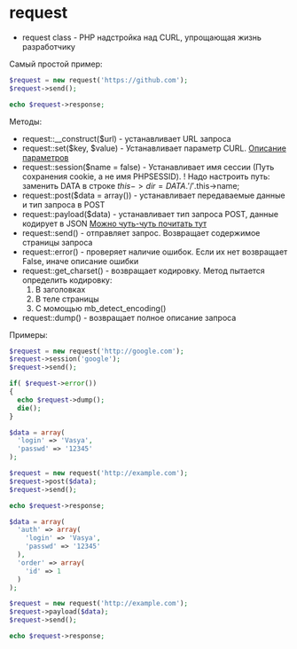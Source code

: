 # request

- request class - PHP надстройка над CURL, упрощающая жизнь разработчику

Самый простой пример:

```php
$request = new request('https://github.com');
$request->send();

echo $request->response;
```

Методы:
- request::_\_construct($url) - устанавливает URL запроса
- request::set($key, $value) - Устанавливает параметр CURL. [Описание параметров](http://php.net/manual/ru/function.curl-setopt.php)
- request::session($name = false) - Устанавливает имя сессии (Путь сохранения cookie, а не имя PHPSESSID).
  ! Надо настроить путь: заменить DATA в строке $this->dir = DATA.'/'.$this->name;
- request::post($data = array()) - устанавливает передаваемые данные и тип запроса в POST
- request::payload($data) - устанавливает тип запроса POST, данные кодирует в JSON [Можно чуть-чуть почитать тут](https://stackoverflow.com/questions/23118249/whats-the-difference-between-request-payload-vs-form-data-as-seen-in-chrome)
- request::send() - отправляет запрос. Возвращает содержимое страницы запроса
- request::error() - проверяет наличие ошибок. Если их нет возвращает False, иначе описание ошибки
- request::get_charset() - возвращает кодировку.
  Метод пытается определить кодировку:
    1. В заголовках
    2. В теле страницы
    3. С момощью mb_detect_encoding()
- request::dump() - возвращает полное описание запроса

Примеры:
```php
$request = new request('http://google.com');
$request->session('google');
$request->send();

if( $request->error())
{
  echo $request->dump();
  die();
}
```

```php
$data = array(
  'login' => 'Vasya',
  'passwd' => '12345'
);

$request = new request('http://example.com');
$request->post($data);
$request->send();

echo $request->response;
```

```php
$data = array(
  'auth' => array(
    'login' => 'Vasya',
    'passwd' => '12345'
  ),
  'order' => array(
    'id' => 1
  )
);

$request = new request('http://example.com');
$request->payload($data);
$request->send();

echo $request->response;
```
